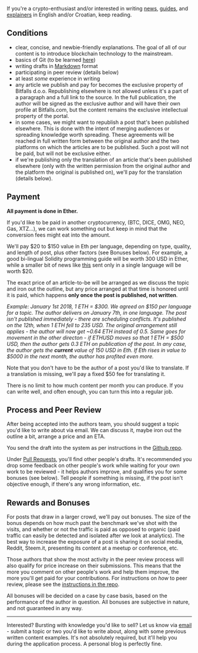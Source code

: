 If you're a crypto-enthusiast and/or interested in writing [news](https://bitfalls.com/category/news/), [guides](https://bitfalls.com/category/guides/), and [explainers](https://bitfalls.com/category/essential/) in English and/or Croatian, keep reading.

## Conditions

- clear, concise, and newbie-friendly explanations. The goal of all of our content is to introduce blockchain technology to the mainstream.
- basics of Git (to be learned [here](https://guides.github.com/))
- writing drafts in [Markdown](https://guides.github.com/features/mastering-markdown/) format
- participating in peer review (details below)
- at least *some* experience in writing
- any article we publish and pay for becomes the exclusive property of Bitfalls d.o.o. Republishing elsewhere is not allowed unless it's a part of a paragraph and a full link to the source. In the full publication, the author will be signed as the exclusive author and will have their own profile at Bitfalls.com, but the content remains the exclusive intellectual property of the portal.
- in some cases, we might want to republish a post that's been published elsewhere. This is done with the intent of merging audiences or spreading knowledge worth spreading. These agreements will be reached in full written form between the original author and the two platforms on which the articles are to be published. Such a post will not be paid, but will not be exclusive either.
- if we're publishing only the translation of an article that's been published elsewhere (only with the written permission from the original author and the platform the original is published on), we'll pay for the translation (details below).

## Payment

**All payment is done in Ether.**

If you'd like to be paid in another cryptocurrency, (BTC, DICE, OMG, NEO, Gas, XTZ...), we can work something out but keep in mind that the conversion fees might eat into the amount.

We'll pay $20 to $150 value in Eth per language, depending on type, quality, and length of post, plus other factors (see Bonuses below). For example, a good bi-lingual Solidity programming guide will be worth 300 USD in Ether, while a smaller bit of news like [this](https://bitfalls.com/2017/09/11/switzerlands-chiasso-accept-bitcoin-tax-payments/) sent only in a single language will be worth $20.

The exact price of an article-to-be will be arranged as we discuss the topic and iron out the outline, but any price arranged at that time is honored until it is paid, which happens **only once the post is published, not written**.

_Example: January 1st 2018, 1 ETH = $300. We agreed on $150 per language for a topic. The author delivers on January 7th, in one language. The post isn't published immediately - there are scheduling conflicts. It's published on the 12th, when 1 ETH fell to 235 USD. The original arrangement still applies - the author will now get ~0.64 ETH instead of 0.5. Same goes for movement in the other directon - if ETHUSD moves so that 1 ETH = $500 USD, then the author gets 0.3 ETH on publication of the post. In any case, the author gets the **current** value of 150 USD in Eth. If Eth rises in value to $5000 in the next month, the author has profited even more._

Note that you don't have to be the author of a post you'd like to translate. If a translation is missing, we'll pay a fixed $50 fee for translating it.

There is no limit to how much content per month you can produce. If you can write well, and often enough, you can turn this into a regular job.

## Process and Peer Review

After being accepted into the authors team, you should suggest a topic you'd like to write about via email. We can discuss it, maybe iron out the outline a bit, arrange a price and an ETA.

You send the draft into the system as per instructions in the [Github repo](https://github.com/Swader/bitfalls_content).

Under [Pull Requests](https://github.com/Swader/bitfalls_content/pulls), you'll find other people's drafts. It's recommended you drop some feedback on other people's work while waiting for your own work to be reviewed - it helps authors improve, and qualifies you for some bonuses (see below). Tell people if something is missing, if the post isn't objective enough, if there's any wrong information, etc.

## Rewards and Bonuses

For posts that draw in a larger crowd, we'll pay out bonuses. The size of the bonus depends on how much past the benchmark we've shot with the visits, and whether or not the traffic is paid as opposed to organic (paid traffic can easily be detected and isolated after we look at analytics). The best way to increase the exposure of a post is sharing it on social media, Reddit, Steem.it, presenting its content at a meetup or conference, etc.

Those authors that show the most activity in the peer review process will also qualify for price increase on their submissions. This means that the more you comment on other people's work and help them improve, the more you'll get paid for your contributions. For instructions on *how* to peer review, please see the [instructions in the repo](https://github.com/Swader/bitfalls_content).

All bonuses will be decided on a case by case basis, based on the performance of the author in question. All bonuses are subjective in nature, and not guaranteed in any way.

---

Interested? Bursting with knowledge you'd like to sell? Let us know via [email][mail] - submit a topic or two you'd like to write about, along with some previous written content examples. It's not absolutely required, but it'll help you during the application process. A personal blog is perfectly fine.

[mail]: mailto:contact@bitfalls.com